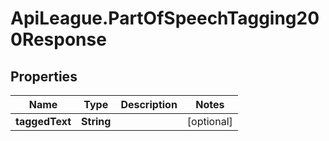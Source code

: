 # ApiLeague.PartOfSpeechTagging200Response

## Properties

Name | Type | Description | Notes
------------ | ------------- | ------------- | -------------
**taggedText** | **String** |  | [optional] 


